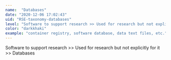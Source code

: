 ```yaml
---
name:  "Databases"
date: "2020-12-06 17:02:43"
uid: "RSE-taxonomy-databases"
level: "Software to support research >> Used for research but not explicitly for it >> Databases"
color: "darkkhaki"
example: "container registry, software database, data text files, etc." 
---
```


Software to support research >> Used for research but not explicitly for it >> Databases